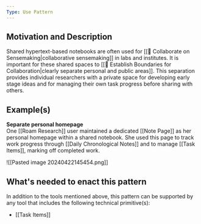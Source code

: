 ```yaml
---
Type: Use Pattern
---
```

## Motivation and Description

Shared hypertext-based notebooks are often used for [[🤝 Collaborate on Sensemaking|collaborative sensemaking]] in labs and institutes. It is important for these shared spaces to [[🧱 Establish Boundaries for Collaboration|clearly separate personal and public areas]]. This separation provides individual researchers with a private space for developing early stage ideas and for managing their own task progress before sharing with others.
## Example(s)

**Separate personal homepage**  
One [[Roam Research]] user maintained a dedicated [[Note Page]] as her personal homepage within a shared notebook. She used this page to track work progress through [[Daily Chronological Notes]] and to manage [[Task Items]], marking off completed work.

![[Pasted image 20240422145454.png]]
## What's needed to enact this pattern
In addition to the tools mentioned above, this pattern can be supported by any tool that includes the following technical primitive(s):
- [[Task Items]]
